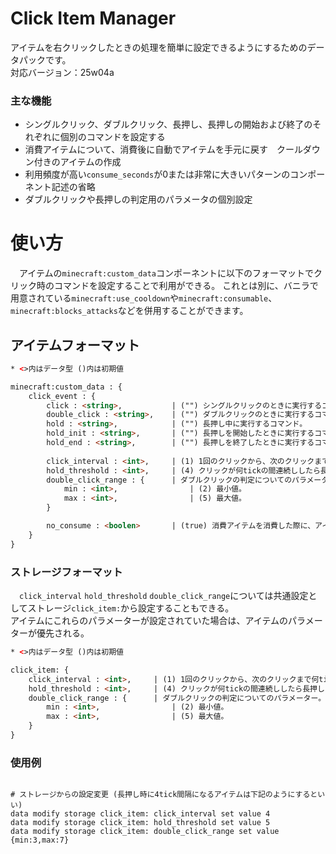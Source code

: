 # Click Item Manager

アイテムを右クリックしたときの処理を簡単に設定できるようにするためのデータパックです。  
対応バージョン：25w04a

### 主な機能
- シングルクリック、ダブルクリック、長押し、長押しの開始および終了のそれぞれに個別のコマンドを設定する
- 消費アイテムについて、消費後に自動でアイテムを手元に戻す　クールダウン付きのアイテムの作成
- 利用頻度が高い`consume_seconds`が0または非常に大きいパターンのコンポーネント記述の省略
- ダブルクリックや長押しの判定用のパラメータの個別設定


# 使い方
　アイテムの`minecraft:custom_data`コンポーネントに以下のフォーマットでクリック時のコマンドを設定することで利用ができる。
これとは別に、バニラで用意されている`minecraft:use_cooldown`や`minecraft:consumable`、`minecraft:blocks_attacks`などを併用することができます。

## アイテムフォーマット 
```html
* <>内はデータ型 ()内は初期値

minecraft:custom_data : {
    click_event : {
        click : <string>,           | ("") シングルクリックのときに実行するコマンド。
        double_click : <string>,    | ("") ダブルクリックのときに実行するコマンド。設定されていない場合は、clickに設定したコマンドが実行される。
        hold : <string>,            | ("") 長押し中に実行するコマンド。
        hold_init : <string>,       | ("") 長押しを開始したときに実行するコマンド。
        hold_end : <string>,        | ("") 長押しを終了したときに実行するコマンド。
        
        click_interval : <int>,     | (1) 1回のクリックから、次のクリックまで何tickの間隔が空いた場合に断続的なクリックとするかの設定。
        hold_threshold : <int>,     | (4) クリックが何tickの間連続ししたら長押しとするかの設定。
        double_click_range : {      | ダブルクリックの判定についてのパラメーター。
            min : <int>,                | (2) 最小値。
            max : <int>,                | (5) 最大値。
        }

        no_consume : <boolen>       | (true) 消費アイテムを消費した際に、アイテムを復元するかどうかの設定。trueの場合、アイテムを復元する。
    }
}
```

### ストレージフォーマット
　`click_interval` `hold_threshold` `double_click_range`については共通設定としてストレージ`click_item:`から設定することもできる。  
アイテムにこれらのパラメーターが設定されていた場合は、アイテムのパラメーターが優先される。

```html
* <>内はデータ型 ()内は初期値

click_item: {
    click_interval : <int>,     | (1) 1回のクリックから、次のクリックまで何tickの間隔が空いた場合に断続的なクリックとするかの設定。
    hold_threshold : <int>,     | (4) クリックが何tickの間連続ししたら長押しとするかの設定。
    double_click_range : {      | ダブルクリックの判定についてのパラメーター。
        min : <int>,                | (2) 最小値。
        max : <int>,                | (5) 最大値。
    }
}
```

### 使用例
```mcfunction

# ストレージからの設定変更 (長押し時に4tick間隔になるアイテムは下記のようにするといい)
data modify storage click_item: click_interval set value 4
data modify storage click_item: hold_threshold set value 5
data modify storage click_item: double_click_range set value {min:3,max:7}
```